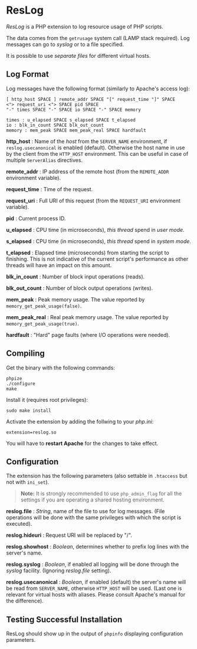 ResLog
======

*ResLog* is a PHP extension to log resource usage of PHP scripts.

The data comes from the `getrusage` system call (LAMP stack required). Log messages can go to *syslog* or to a file specified.

It is possible to use *separate files* for different virtual hosts.

## Log Format

Log messages have the following format (similarly to Apache's access log):

    [ http_host SPACE ] remote_addr SPACE "[" request_time "]" SPACE
    <"> request_uri <"> SPACE pid SPACE
    "-" times SPACE "-" SPACE io SPACE "-" SPACE memory
    
    times : u_elapsed SPACE s_elapsed SPACE t_elapsed 
    io : blk_in_count SPACE blk_out_count
    memory : mem_peak SPACE mem_peak_real SPACE hardfault

**http_host**
: Name of the *host* from the `SERVER_NAME` environment, if `reslog.usecanonical` is enabled (default). Otherwise the host name in use by the client from the `HTTP_HOST` environment.
This can be useful in case of multiple `ServerAlias` directives.

**remote_addr**
: IP address of the remote host (from the `REMOTE_ADDR` environment variable).

**request_time**
: Time of the request.

**request_uri**
: Full URI of this request (from the `REQUEST_URI` environment variable).

**pid**
: Current process ID. 

**u_elapsed**
: CPU time (in microseconds), *this thread* spend in *user mode*. 

**s_elapsed**
: CPU time (in microseconds), *this thread* spend in *system mode*. 

**t_elapsed**
: Elapsed time (microseconds) from starting the script to finishing.
This is not indicative of the current script's performance as other threads will have an impact on this amount.

**blk_in_count**
 : Number of block input operations (reads).
 
**blk_out_count**
 : Number of block output operations (writes).

**mem_peak**
: Peak memory usage. The value reported by `memory_get_peak_usage(false)`.

**mem_peak_real**
: Real peak memory usage. The value reported by `memory_get_peak_usage(true)`.

**hardfault**
: "Hard" page faults (where I/O operations were needed).

## Compiling

Get the binary with the following commands:

    phpize
    ./configure
    make

Install it (requires root privileges):

    sudo make install

Activate the extension by adding the follwing to your *php.ini*:

    extension=reslog.so

You will have to **restart Apache** for the changes to take effect.

## Configuration

The extension has the following parameters (also settable in `.htaccess` but not with `ini_set`).

> **Note:** It is strongly recommended to use `php_admin_flag` for all the settings if you are operating a shared hosting environment.

**reslog.file**
: *String*, name of the file to use for log messages. (File operations will be done with the same privileges with which the script is executed).

**reslog.hideuri**
: Request URI will be replaced by "/".

**reslog.showhost**
: *Boolean*, determines whether to prefix log lines with the server's name.

**reslog.syslog**
: *Boolean*, if enabled all logging will be done through the *syslog* facility. (Ignoring *reslog.file* setting).

**reslog.usecanonical**
: *Boolean*, if enabled (default) the server's name will be read from `SERVER_NAME`, otherwise `HTTP_HOST` will be used. (Last one is relevant for virtual hosts with aliases. Please consult Apache's manual for the difference). 

## Testing Successful Installation

ResLog should show up in the output of `phpinfo` displaying configuration parameters.
